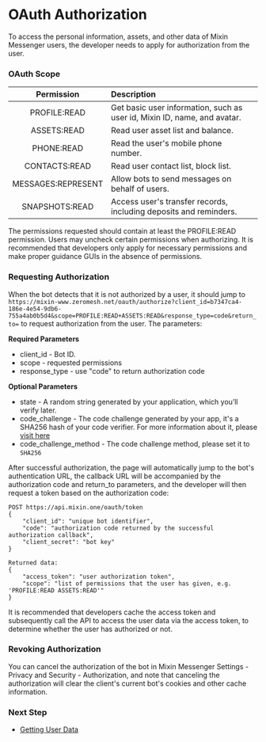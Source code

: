 # OAuth Authorization

To access the personal information, assets, and other data of Mixin Messenger users, the developer needs to apply for authorization from the user.

### OAuth Scope

| Permission         |  Description                      |
|:------------------:|:----------------------------------|
| PROFILE:READ       | Get basic user information, such as user id, Mixin ID, name, and avatar.|
| ASSETS:READ        | Read user asset list and balance.            |
| PHONE:READ         | Read the user's mobile phone number.                   |
| CONTACTS:READ      | Read user contact list, block list.                 |
| MESSAGES:REPRESENT | Allow bots to send messages on behalf of users.                    |
| SNAPSHOTS:READ     | Access user's transfer records, including deposits and reminders.        |

The permissions requested should contain at least the PROFILE:READ permission. Users may uncheck certain permissions when authorizing. It is recommended that developers only apply for necessary permissions and make proper guidance GUIs in the absence of permissions.

### Requesting Authorization

When the bot detects that it is not authorized by a user, it should jump to `https://mixin-www.zeromesh.net/oauth/authorize?client_id=b7347ca4-186e-4e54-9db6-755a4ab0b5d4&scope=PROFILE:READ+ASSETS:READ&response_type=code&return_to=` to request authorization from the user. The parameters:

**Required Parameters**

- client_id - Bot ID.
- scope - requested permissions
- response_type - use "code" to return authorization code

**Optional Parameters**

- state - A random string generated by your application, which you’ll verify later.
- code_challenge - The code challenge generated by your app, it's a SHA256 hash of your code verifier. For more information about it, please [visit here](https://www.oauth.com/oauth2-servers/pkce/authorization-request/)
- code_challenge_method - The code challenge method, please set it to `SHA256`

After successful authorization, the page will automatically jump to the bot's authentication URL, the callback URL will be accompanied by the authorization code and return_to parameters, and the developer will then request a token based on the authorization code:

```
POST https://api.mixin.one/oauth/token
{
    "client_id": "unique bot identifier",
    "code": "authorization code returned by the successful authorization callback",
    "client_secret": "bot key"
}

Returned data:
{
    "access_token": "user authorization token",
    "scope": "list of permissions that the user has given, e.g. 'PROFILE:READ ASSETS:READ'"
}
```

It is recommended that developers cache the access token and subsequently call the API to access the user data via the access token, to determine whether the user has authorized or not.

### Revoking Authorization

You can cancel the authorization of the bot in Mixin Messenger Settings - Privacy and Security - Authorization, and note that canceling the authorization will clear the client's current bot's cookies and other cache information.


### Next Step

- [Getting User Data](./api)